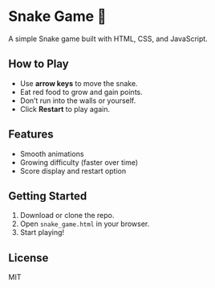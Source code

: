 # Snake Game 🐍

A simple Snake game built with HTML, CSS, and JavaScript.

## How to Play

- Use **arrow keys** to move the snake.
- Eat red food to grow and gain points.
- Don’t run into the walls or yourself.
- Click **Restart** to play again.

## Features

- Smooth animations
- Growing difficulty (faster over time)
- Score display and restart option

## Getting Started

1. Download or clone the repo.
2. Open `snake_game.html` in your browser.
3. Start playing!

## License

MIT
